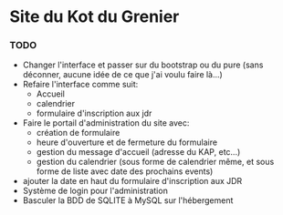 # Site du Kot du Grenier

### TODO
- Changer l'interface et passer sur du bootstrap ou du pure (sans déconner, aucune idée de ce que j'ai voulu faire là...)
- Refaire l'interface comme suit:
    - Accueil
    - calendrier 
    - formulaire d'inscription aux jdr
- Faire le portail d'administration du site avec:
    - création de formulaire
    - heure d'ouverture et de fermeture du formulaire
    - gestion du message d'accueil (adresse du KAP, etc...)
    - gestion du calendrier (sous forme de calendrier même, et sous forme de liste avec date des prochains events)
- ajouter la date en haut du formulaire d'inscription aux JDR
- Système de login pour l'administration
- Basculer la BDD de SQLITE à MySQL sur l'hébergement
